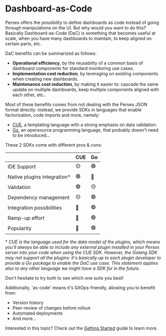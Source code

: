 # Dashboard-as-Code

Perses offers the possibility to define dashboards as code instead of going through manipulations on the UI.
But why would you want to do this? Basically Dashboard-as-Code (DaC) is something that becomes useful
at scale, when you have many dashboards to maintain, to keep aligned on certain parts, etc.

DaC benefits can be summarized as follows:

- **Operational efficiency**, by the reusability of a common basis of dashboard components for standard monitoring use cases.
- **Implementation cost reduction**, by leveraging on existing components when creating new dashboards.
- **Maintenance cost reduction**, by making it easier to: cascade the same update on multiple dashboards, keep multiple components aligned with each other, etc..

Most of these benefits comes from not dealing with the Perses JSON format directly: instead, we provide SDKs in languages that enable factorization, code imports and more, namely:

* [CUE](https://cuelang.org/), a templating language with a strong emphasis on data validation.
* [Go](https://go.dev/), an opensource programming language, that probably doesn't need to be introduced...

These 2 SDKs come with different pros & cons:

|                             | CUE | Go |
|-----------------------------|-----|----|
| IDE Support                 | 🟡 | 🟢 |
| Native plugins integration* | 🟢 | 🔴 |
| Validation                  | 🟢 | 🟡 |
| Dependency management       | 🟡 | 🟢 |
| Integration possibilities   | 🔴 | 🟢 |
| Ramp-up effort              | 🔴 | 🟢 |
| Popularity                  | 🔴 | 🟢 |

\* *CUE is the language used for the data model of the plugins, which means you'll always be able to include any external plugin installed in your Perses server into your code when using the CUE SDK. However, the Golang SDK may not support all the plugins: it's basically up to each plugin developer to provide a Go package to enable the DaC use case. This statement applies also to any other language we might have a SDK for in the future.*

Don't hesitate to try both to see which one suits you best!

Additionally, 'as-code' means it's GitOps-friendly, allowing you to benefit from:

- Version history
- Peer-review of changes before rollout
- Automated deployments
- And more...

Interested in this topic? Check out the [Getting Started](../dac/getting-started.md) guide to learn more.
